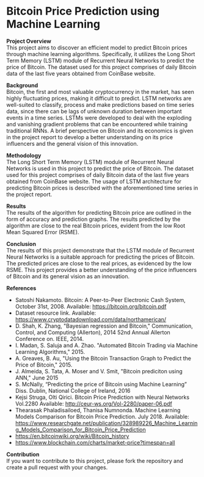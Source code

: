 # Bitcoin Price Prediction using Machine Learning
**Project Overview**<br>
This project aims to discover an efficient model to predict Bitcoin prices through machine learning algorithms. Specifically, it utilizes the Long Short Term Memory (LSTM) module of Recurrent Neural Networks to predict the price of Bitcoin. The dataset used for this project comprises of daily Bitcoin data of the last five years obtained from CoinBase website.

**Background**<br>
Bitcoin, the first and most valuable cryptocurrency in the market, has seen highly fluctuating prices, making it difficult to predict. LSTM networks are well-suited to classify, process and make predictions based on time series data, since there can be lags of unknown duration between important events in a time series. LSTMs were developed to deal with the exploding and vanishing gradient problems that can be encountered while training traditional RNNs. A brief perspective on Bitcoin and its economics is given in the project report to develop a better understanding on its price influencers and the general vision of this innovation.

**Methodology**<br>
The Long Short Term Memory (LSTM) module of Recurrent Neural Networks is used in this project to predict the price of Bitcoin. The dataset used for this project comprises of daily Bitcoin data of the last five years obtained from CoinBase website. The usage of LSTM architecture for predicting Bitcoin prices is described with the aforementioned time series in the project report.

**Results**<br>
The results of the algorithm for predicting Bitcoin price are outlined in the form of accuracy and prediction graphs. The results predicted by the algorithm are close to the real Bitcoin prices, evident from the low Root Mean Squared Error (RSME).

**Conclusion**<br>
The results of this project demonstrate that the LSTM module of Recurrent Neural Networks is a suitable approach for predicting the prices of Bitcoin. The predicted prices are close to the real prices, as evidenced by the low RSME. This project provides a better understanding of the price influencers of Bitcoin and its general vision as an innovation.

**References**
- Satoshi Nakamoto. Bitcoin: A Peer-to-Peer Electronic Cash System, October 31st, 2008. Available: https://bitcoin.org/bitcoin.pdf
- Dataset resource link. Available: https://www.cryptodatadownload.com/data/northamerican/
- D. Shah, K. Zhang, "Bayesian regression and Bitcoin," Communication, Control, and Computing (Allerton), 2014 52nd Annual Allerton Conference on. IEEE, 2014.
- I. Madan, S. Saluja and A. Zhao. "Automated Bitcoin Trading via Machine Learning Algorithms," 2015.
- A. Greaves, B. Au, "Using the Bitcoin Transaction Graph to Predict the Price of Bitcoin," 2015.
- J. Almeida, S. Tata, A. Moser and V. Smit, "Bitcoin prediciton using ANN," June 2015
- S. McNally, “Predicting the price of Bitcoin using Machine Learning” Diss. Dublin, National College of Ireland, 2016
- Kejsi Struga, Olti Qirici. Bitcoin Price Prediction with Neural Networks Vol.2280 Available: http://ceur-ws.org/Vol-2280/paper-06.pdf
- Thearasak Phaladisailoed, Thanisa Numnonda. Machine Learning Models Comparison for Bitcoin Price Prediction. July 2018. Available: https://www.researchgate.net/publication/328989226_Machine_Learning_Models_Comparison_for_Bitcoin_Price_Prediction
- https://en.bitcoinwiki.org/wiki/Bitcoin_history
- https://www.blockchain.com/charts/market-price?timespan=all

**Contribution**<br>
If you want to contribute to this project, please fork the repository and create a pull request with your changes.
